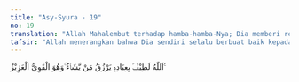 ```yaml
---
title: "Asy-Syura - 19"
no: 19
translation: "Allah Mahalembut terhadap hamba-hamba-Nya; Dia memberi rezeki kepada siapa yang Dia kehendaki dan Dia Mahakuat, Mahaperkasa."
tafsir: "Allah menerangkan bahwa Dia sendiri selalu berbuat baik kepada hamba-Nya. Dia memberi mereka hal-hal yang bermanfaat, menjauhkan mereka dari bencana yang mengancam, menganugerahkan rezeki kepada hamba-Nya yang mukmin dan yang kafir tanpa perbedaan di antara mereka. Allah juga melapangkan dan menyempitkan rezeki kepada hamba-Nya yang dikehendaki-Nya sebagai ujian bagi orang kaya dalam sikapnya terhadap orang fakir dan ujian bagi orang fakir dalam hubungannya dengan orang kaya, agar supaya hubungan antara seseorang dengan yang lain menjadi baik karena mereka saling membutuhkan. Sebagaimana firman Allah:\n\nApakah mereka yang membagi-bagi rahmat Tuhanmu? Kamilah yang menentukan penghidupan mereka dalam kehidupan dunia, dan Kami telah meninggikan sebagian mereka atas sebagian yang lain beberapa derajat, agar sebagian mereka dapat memanfaatkan sebagian yang lain. Dan rahmat Tuhanmu lebih baik dari apa yang mereka kumpulkan. (az-Zukhruf/43: 32)\n\nSelanjutnya dijelaskan bahwa Allah Mahakuasa dan Mahaperkasa, Dia berbuat menurut kehendak-Nya, tidak seorang pun yang dapat mencegah dan menghalangi apa yang dikehendaki-Nya."
---
```


اَللّٰهُ لَطِيْفٌۢ بِعِبَادِهٖ يَرْزُقُ مَنْ يَّشَاۤءُ ۚوَهُوَ الْقَوِيُّ الْعَزِيْزُ ࣖ 
